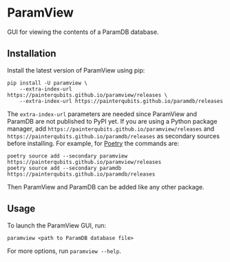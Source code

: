 # ParamView

GUI for viewing the contents of a ParamDB database.

## Installation

Install the latest version of ParamView using pip:

```
pip install -U paramview \
    --extra-index-url https://painterqubits.github.io/paramview/releases \
    --extra-index-url https://painterqubits.github.io/paramdb/releases
```

The `extra-index-url` parameters are needed since ParamView and ParamDB are not published
to PyPI yet. If you are using a Python package manager, add
`https://painterqubits.github.io/paramview/releases` and
`https://painterqubits.github.io/paramdb/releases` as secondary sources before installing.
For example, for [Poetry] the commands are:

```
poetry source add --secondary paramview https://painterqubits.github.io/paramview/releases
poetry source add --secondary paramdb https://painterqubits.github.io/paramdb/releases
```

Then ParamView and ParamDB can be added like any other package.

## Usage

To launch the ParamView GUI, run:

```
paramview <path to ParamDB database file>
```

For more options, run `paramview --help`.

[poetry]: https://python-poetry.org
